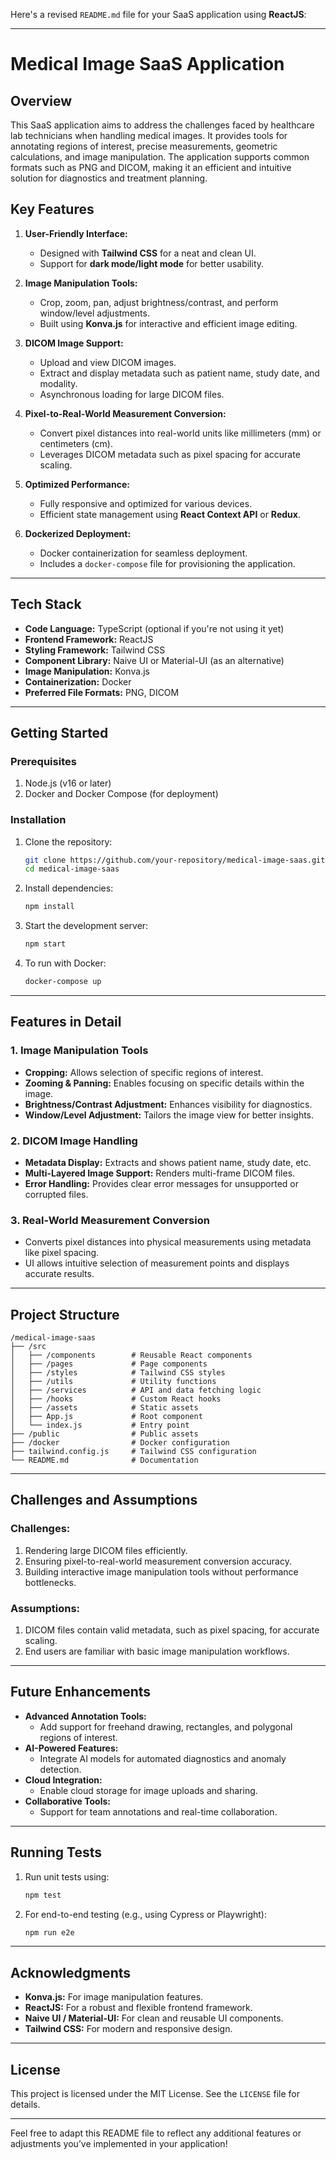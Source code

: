 Here's a revised `README.md` file for your SaaS application using **ReactJS**:

---

# **Medical Image SaaS Application**

## **Overview**
This SaaS application aims to address the challenges faced by healthcare lab technicians when handling medical images. It provides tools for annotating regions of interest, precise measurements, geometric calculations, and image manipulation. The application supports common formats such as PNG and DICOM, making it an efficient and intuitive solution for diagnostics and treatment planning.

## **Key Features**
1. **User-Friendly Interface:**
   - Designed with **Tailwind CSS** for a neat and clean UI.
   - Support for **dark mode/light mode** for better usability.

2. **Image Manipulation Tools:**
   - Crop, zoom, pan, adjust brightness/contrast, and perform window/level adjustments.
   - Built using **Konva.js** for interactive and efficient image editing.

3. **DICOM Image Support:**
   - Upload and view DICOM images.
   - Extract and display metadata such as patient name, study date, and modality.
   - Asynchronous loading for large DICOM files.

4. **Pixel-to-Real-World Measurement Conversion:**
   - Convert pixel distances into real-world units like millimeters (mm) or centimeters (cm).
   - Leverages DICOM metadata such as pixel spacing for accurate scaling.

5. **Optimized Performance:**
   - Fully responsive and optimized for various devices.
   - Efficient state management using **React Context API** or **Redux**.

6. **Dockerized Deployment:**
   - Docker containerization for seamless deployment.
   - Includes a `docker-compose` file for provisioning the application.

---

## **Tech Stack**
- **Code Language:** TypeScript (optional if you're not using it yet)
- **Frontend Framework:** ReactJS
- **Styling Framework:** Tailwind CSS
- **Component Library:** Naive UI or Material-UI (as an alternative)
- **Image Manipulation:** Konva.js
- **Containerization:** Docker
- **Preferred File Formats:** PNG, DICOM

---

## **Getting Started**

### **Prerequisites**
1. Node.js (v16 or later)
2. Docker and Docker Compose (for deployment)

### **Installation**
1. Clone the repository:
   ```bash
   git clone https://github.com/your-repository/medical-image-saas.git
   cd medical-image-saas
   ```

2. Install dependencies:
   ```bash
   npm install
   ```

3. Start the development server:
   ```bash
   npm start
   ```

4. To run with Docker:
   ```bash
   docker-compose up
   ```

---

## **Features in Detail**

### **1. Image Manipulation Tools**
- **Cropping:** Allows selection of specific regions of interest.
- **Zooming & Panning:** Enables focusing on specific details within the image.
- **Brightness/Contrast Adjustment:** Enhances visibility for diagnostics.
- **Window/Level Adjustment:** Tailors the image view for better insights.

### **2. DICOM Image Handling**
- **Metadata Display:** Extracts and shows patient name, study date, etc.
- **Multi-Layered Image Support:** Renders multi-frame DICOM files.
- **Error Handling:** Provides clear error messages for unsupported or corrupted files.

### **3. Real-World Measurement Conversion**
- Converts pixel distances into physical measurements using metadata like pixel spacing.
- UI allows intuitive selection of measurement points and displays accurate results.

---

## **Project Structure**
```
/medical-image-saas
├── /src
│   ├── /components        # Reusable React components
│   ├── /pages             # Page components
│   ├── /styles            # Tailwind CSS styles
│   ├── /utils             # Utility functions
│   ├── /services          # API and data fetching logic
│   ├── /hooks             # Custom React hooks
│   ├── /assets            # Static assets
│   ├── App.js             # Root component
│   └── index.js           # Entry point
├── /public                # Public assets
├── /docker                # Docker configuration
├── tailwind.config.js     # Tailwind CSS configuration
└── README.md              # Documentation
```

---

## **Challenges and Assumptions**
### Challenges:
1. Rendering large DICOM files efficiently.
2. Ensuring pixel-to-real-world measurement conversion accuracy.
3. Building interactive image manipulation tools without performance bottlenecks.

### Assumptions:
1. DICOM files contain valid metadata, such as pixel spacing, for accurate scaling.
2. End users are familiar with basic image manipulation workflows.

---

## **Future Enhancements**
- **Advanced Annotation Tools:**
   - Add support for freehand drawing, rectangles, and polygonal regions of interest.
- **AI-Powered Features:**
   - Integrate AI models for automated diagnostics and anomaly detection.
- **Cloud Integration:**
   - Enable cloud storage for image uploads and sharing.
- **Collaborative Tools:**
   - Support for team annotations and real-time collaboration.

---

## **Running Tests**
1. Run unit tests using:
   ```bash
   npm test
   ```

2. For end-to-end testing (e.g., using Cypress or Playwright):
   ```bash
   npm run e2e
   ```

---

## **Acknowledgments**
- **Konva.js:** For image manipulation features.
- **ReactJS:** For a robust and flexible frontend framework.
- **Naive UI / Material-UI:** For clean and reusable UI components.
- **Tailwind CSS:** For modern and responsive design.

---

## **License**
This project is licensed under the MIT License. See the `LICENSE` file for details.

---

Feel free to adapt this README file to reflect any additional features or adjustments you’ve implemented in your application!

